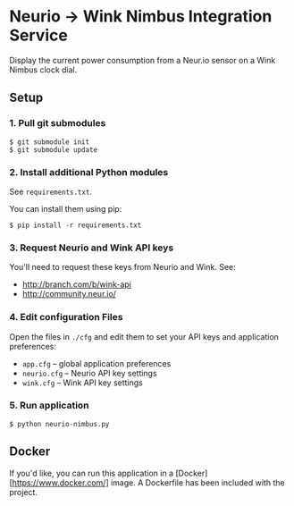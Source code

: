 # Neurio → Wink Nimbus Integration Service
Display the current power consumption from a Neur.io sensor on a Wink Nimbus clock dial.

## Setup

### 1. Pull git submodules

```
$ git submodule init
$ git submodule update
```

### 2. Install additional Python modules

See ``requirements.txt``.

You can install them using pip:

 ```
 $ pip install -r requirements.txt
 ```

### 3. Request Neurio and Wink API keys

You'll need to request these keys from Neurio and Wink. See:

  * http://branch.com/b/wink-api
  * http://community.neur.io/

### 4. Edit configuration Files

Open the files in ```./cfg``` and edit them to set your API
keys and application preferences:

  * ```app.cfg``` – global application preferences
  * ```neurio.cfg``` – Neurio API key settings
  * ```wink.cfg``` – Wink API key settings

### 5. Run application

```
$ python neurio-nimbus.py
```

## Docker

If you'd like, you can run this application in a
[Docker][https://www.docker.com/] image. A Dockerfile
has been included with the project.

